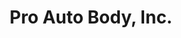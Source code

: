 ---
title: "Pro Auto Body, Inc."
url: /mansfield/pro-auto-body-inc-park-avenue-east/
shop: car repair
---